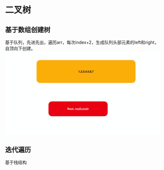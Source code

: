 <!--
 * @Author: 六弦(melodyWxy)
 * @Date: 2022-03-16 17:37:45
 * @LastEditors: 六弦(melodyWxy)
 * @LastEditTime: 2022-03-16 21:34:38
 * @FilePath: /react18/algorithm/packages/二叉树/README.md
 * @Description: update here
-->


# 二叉树

## 基于数组创建树
基于队列，先进先出，遍历arr，每次index+2，生成队列头部元素的left和right，自顶向下创建。
<img src='./imgs/创建二叉树.png'>


## 迭代遍历
基于栈结构

